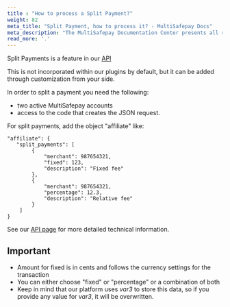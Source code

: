 ```yaml
---
title : "How to process a Split Payment?"
weight: 82
meta_title: "Split Payment, how to process it? - MultiSafepay Docs"
meta_description: "The MultiSafepay Documentation Center presents all relevant information about our Plugins and API. You can also find support pages for payment methods, tools and general questions as well as the contact details of our Support and Integration Teams."
read_more: '.'
---
```


Split Payments is a feature in our [API](/api/#split-payments) 

This is not incorporated within our plugins by default, but it can be added through customization from your side.  

In order to split a payment you need the following:  

* two active MultiSafepay accounts  
* access to the code that creates the JSON request.

For split payments, add the object "affiliate" like:

```shell
"affiliate": {
   "split_payments": [
        {
            "merchant": 987654321,
            "fixed": 123,
            "description": "Fixed fee"
        },
        {
            "merchant": 987654321,
            "percentage": 12.3,
            "description": "Relative fee"
        }
    ]
}
```

See our [API page](/api/#split-payments) for more detailed technical information.

## Important
* Amount for fixed is in cents and follows the currency settings for the transaction
* You can either choose "fixed" or "percentage" or a combination of both
* Keep in mind that our platform uses _var3_  to store this data, so if you provide any value for _var3_, it will be overwritten.

